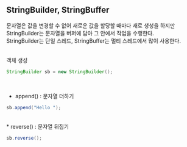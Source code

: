 ## StringBuilder, StringBuffer
문자열은 값을 변경할 수 없어 새로운 값을 할당할 때마다 새로 생성을 하지만 StringBuilder는 문자열을 버퍼에 담아 그 안에서 작업을 수행한다.<br>
StringBuilder는 단일 스레드, StringBuffer는 멀티 스레드에서 많이 사용한다.
<br><br>

객체 생성
```java
StringBuilder sb = new StringBuilder();
```

<br>

* append() : 문자열 더하기
```java
sb.append("Hello ");
```


<br>
* reverse() : 문자열 뒤집기

```java
sb.reverse();
```
